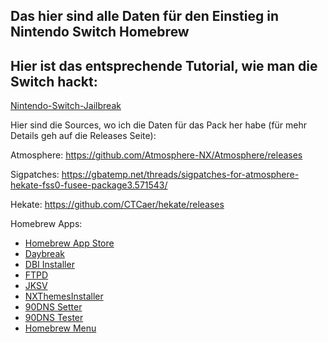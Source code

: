 ## Das hier sind alle Daten für den Einstieg in Nintendo Switch Homebrew

## Hier ist das entsprechende Tutorial, wie man die Switch hackt:

[Nintendo-Switch-Jailbreak](https://github.com/Nico-Shock/Nintendo-Switch-Jailbreak)

Hier sind die Sources, wo ich die Daten für das Pack her habe (für mehr Details geh auf die Releases Seite):

Atmosphere: https://github.com/Atmosphere-NX/Atmosphere/releases

Sigpatches: https://gbatemp.net/threads/sigpatches-for-atmosphere-hekate-fss0-fusee-package3.571543/

Hekate: https://github.com/CTCaer/hekate/releases

Homebrew Apps:

- [Homebrew App Store](https://github.com/fortheusers/hb-appstore/releases)
- [Daybreak](https://github.com/Atmosphere-NX/Atmosphere/releases)
- [DBI Installer](https://github.com/rashevskyv/dbi/releases)
- [FTPD](https://github.com/mtheall/ftpd/releases/)
- [JKSV](https://github.com/J-D-K/JKSV/releases)
- [NXThemesInstaller](https://github.com/exelix11/SwitchThemeInjector/releases)
- [90DNS Setter](https://github.com/suchmememanyskill/switch-90dns-setter/releases)
- [90DNS Tester](https://github.com/meganukebmp/Switch_90DNS_tester/releases/)
- [Homebrew Menu](https://github.com/switchbrew/nx-hbmenu/releases/)
